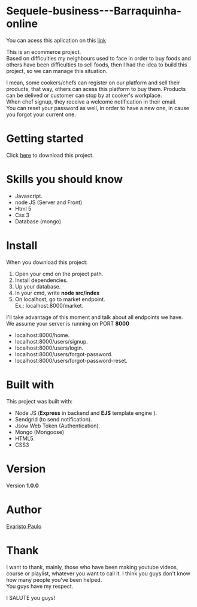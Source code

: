 # Sequele-business---Barraquinha-online
You can acess this aplication on this [link](https://sequele-business.herokuapp.com/home)

This is an ecommerce project.<br/>
Based on difficulties my neighbours used to face in order to buy foods and others have been difficulties to sell foods, then I had the idea to build this project, so we can manage this situation.<br/>

I mean, some cookers/chefs can register on our platform and sell their products, that way, others can acess this platform to buy them. Products can be delived or customer can stop by at cooker's workplace.<br/>
When chef signup, they receive a welcome notification in their email.<br/>
You can reset your password as well, in order to have a new one, in cause you forgot your current one.<br/>
# Getting started
Click [here](https://github.com/Evaristo-Paulo/Sequele-business---Barraquinha-online/archive/master.zip) to download this project.

# Skills you should know
- Javascript.
- node JS (Server and Front)
- Html 5
- Css 3
- Database (mongo)

# Install
When you download this project:<br/>
1. Open your cmd on the project path.<br/>
2. Install dependencies.<br/>
3. Up your database.<br/>
4. In your cmd, write __node src/index__
5. On localhost, go to market endpoint.<br/>
Ex.: localhost:8000/market.<br/>

I'll take advantage of this moment and talk about all endpoints we have.<br/>
We assume your server is running on PORT __8000__<br/>
- localhost:8000/home.<br/>
- localhost:8000/users/signup.<br/>
- localhost:8000/users/login.<br/>
- localhost:8000/users/forgot-password.<br/>
- localhost:8000/users/forgot-password-reset.<br/>
# Built with
This project was built with:
- Node JS (__Express__ in backend and __EJS__ template engine  ).
- Sendgrid (to send notification).
- Jsow Web Token (Authentication).
- Mongo (Mongoose)
- HTML5.
- CSS3

# Version
Version __1.0.0__

# Author
[Evaristo Paulo](https://www.facebook.com/evaristodomingospaulo.evaristo)

# Thank
I want to thank, mainly, those who have been making youtube videos, course or playlist, whatever you want to call it. I think you guys don't know how many people you've been helped.<br/>
You guys have my respect.<br/>

I SALUTE you guys!<br/>
